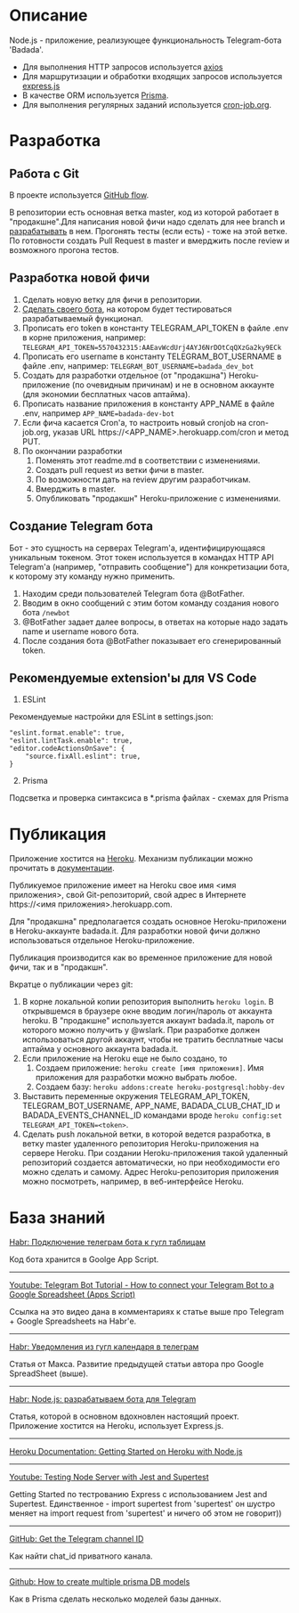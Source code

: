 Описание
========================
Node.js - приложение, реализующее функциональность Telegram-бота 'Badada'.
- Для выполнения HTTP запросов используется [axios](https://github.com/axios/axios)
- Для маршрутизации и обработки входящих запросов используется [express.js](https://expressjs.com/)
- В качестве ORM используется [Prisma](https://www.prisma.io/).
- Для выполнения регулярных заданий используется [cron-job.org](https://cron-job.org/).

Разработка
========================
Работа с Git
------------------------
В проекте используется [GitHub flow](https://docs.github.com/en/get-started/quickstart/github-flow).

В репозитории есть основная ветка master, код из которой работает в "продакшне".Для написания новой фичи надо сделать для нее branch и [разрабатывать](#разработка-новой-фичи) в нем. Прогонять тесты (если есть) - тоже на этой ветке. По готовности создать Pull Request в master и вмерджить после review и возможного прогона тестов.

Разработка новой фичи
------------------------
1. Сделать новую ветку для фичи в репозитории.
2. [Сделать своего бота](#создание-telegram-бота), на котором будет тестироваться разрабатываемый функционал.
3. Прописать его token в константу TELEGRAM_API_TOKEN в файле .env в корне приложения, например: `TELEGRAM_API_TOKEN=5570432315:AAEavWcdUrj4AYJ6NrDOtCqQXzGa2ky9ECk`
4. Прописать его username в константу TELEGRAM_BOT_USERNAME в файле .env, например: `TELEGRAM_BOT_USERNAME=badada_dev_bot`
5. Cоздать для разработки отдельное (от "продакшна") Heroku-приложение (по очевидным причинам) и не в основном аккаунте (для экономии бесплатных часов аптайма).
6. Прописать название приложения в константу APP_NAME в файле .env, например `APP_NAME=badada-dev-bot`
7. Если фича касается Cron'а, то настроить новый cronjob на cron-job.org, указав URL https://<APP_NAME>.herokuapp.com/cron и метод PUT.
8. По окончании разработки
    1. Поменять этот readme.md в соответствии с изменениями.
    2. Создать pull request из ветки фичи в master.
    3. По возможности дать на review другим разработчикам.
    4. Вмерджить в master.
    5. Опубликовать "продакшн" Heroku-приложение с изменениями.

Создание Telegram бота
------------------------
Бот - это сущность на серверах Telegram'а, идентифицирующаяся уникальным токеном. Этот токен используется в командах HTTP API Telegram'а (например, "отправить сообщение") для конкретизации бота, к которому эту команду нужно применить.

1. Находим среди пользователей Telegram бота @BotFather.
2. Вводим в окно сообщений с этим ботом команду создания нового бота `/newbot`
3. @BotFather задает далее вопросы, в ответах на которые надо задать name и username нового бота.
4. После создания бота @BotFather показывает его сгенерированный token.

Рекомендуемые extension'ы для VS Code
------------------------

1. ESLint

Рекомендуемые настройки для ESLint в settings.json:
```
"eslint.format.enable": true,
"eslint.lintTask.enable": true,
"editor.codeActionsOnSave": {
    "source.fixAll.eslint": true,
}
```
2. Prisma

Подсветка и проверка синтаксиса в *.prisma файлах - схемах для Prisma

Публикация
========================
Приложение хостится на [Heroku](https://www.heroku.com/). Механизм публикации можно прочитать в [документации](https://devcenter.heroku.com/articles/deploying-nodejs).

Публикуемое приложение имеет на Heroku свое имя <имя приложения>, свой Git-репозиторий, свой адрес в Интернете https://<имя приложения>.herokuapp.com.

Для "продакшна" предполагается создать основное Heroku-приложени в Heroku-аккаунте badada.it. Для разработки новой фичи должно использоваться отдельное Heroku-приложение.

Публикация производится как во временное приложение для новой фичи, так и в "продакшн".

Вкратце о публикации через git:
1. В корне локальной копии репозитория выполнить `heroku login`. В открывшемся в браузере окне вводим логин/пароль от аккаунта heroku. В "продакшне" используется аккаунт badada.it, пароль от которого можно получить у @wslark. При разработке должен использоваться другой аккаунт, чтобы не тратить бесплатные часы аптайма у основного аккаунта badada.it.
2. Если приложение на Heroku еще не было создано, то
    1. Создаем приложение: `heroku create [имя приложения]`. Имя приложения для разработки можно выбрать любое.
    2. Создаем базу: `heroku addons:create heroku-postgresql:hobby-dev`
3. Выставить переменные окружения TELEGRAM_API_TOKEN, TELEGRAM_BOT_USERNAME, APP_NAME, BADADA_CLUB_CHAT_ID и BADADA_EVENTS_CHANNEL_ID командами вроде `heroku config:set TELEGRAM_API_TOKEN=<token>`.
4. Сделать push локальной ветки, в которой ведется разработка, в ветку master удаленного репозитория Heroku-приложения на сервере Heroku. При создании Heroku-приложения такой удаленный репозиторий создается автоматически, но при необходимости его можно сделать и самому. Адрес Heroku-репозитория приложения можно посмотреть, например, в веб-интерфейсе Heroku.

База знаний
========================
[Habr: Подключение телеграм бота к гугл таблицам](https://habr.com/ru/post/585456/)

Код бота хранится в Goolge App Script.

---
[Youtube: Telegram Bot Tutorial - How to connect your Telegram Bot to a Google Spreadsheet (Apps Script)](https://www.youtube.com/watch?reload=9&v=mKSXd_od4Lg&feature=youtu.be&skip_registered_account_check=true)

Ссылка на это видео дана в комментариях к статье выше про Telegram + Google Spreadsheets на Habr'е.

---
[Habr: Уведомления из гугл календаря в телеграм](https://habr.com/ru/post/666372/)

Статья от Макса. Развитие предыдущей статьи автора про Google SpreadSheet (выше).

---
[Habr: Node.js: разрабатываем бота для Telegram](https://habr.com/ru/company/timeweb/blog/665124/)

Статья, которой в основном вдохновлен настоящий проект. Приложение хостится на Heroku, использует Express.js.

---
[Heroku Documentation: Getting Started on Heroku with Node.js](https://devcenter.heroku.com/articles/getting-started-with-nodejs#next-steps)

---
[Youtube: Testing Node Server with Jest and Supertest](https://www.youtube.com/watch?v=FKnzS_icp20)

Getting Started по тестрованию Express с использованием Jest and Supertest. Единственное - import supertest from 'supertest' он шустро меняет на import request from 'supertest' и ничего об этом не говорит))

---
[GitHub: Get the Telegram channel ID](https://gist.github.com/mraaroncruz/e76d19f7d61d59419002db54030ebe35)

Как найти chat_id приватного канала.

---
[Github: How to create multiple prisma DB models](https://github.com/prisma/prisma/issues/2443#issuecomment-630679118)

Как в Prisma сделать несколько моделей базы данных.